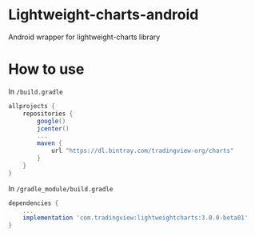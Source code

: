 # Lightweight-charts-android
Android wrapper for lightweight-charts library

# How to use

In `/build.gradle`

```groovy
allprojects {
    repositories {
        google()
        jcenter()
        ...
        maven {
            url "https://dl.bintray.com/tradingview-org/charts"
        }
    }
}
```

In `/gradle_module/build.gradle`

```groovy
dependencies {
    ...
    implementation 'com.tradingview:lightweightcharts:3.0.0-beta01'
}
```